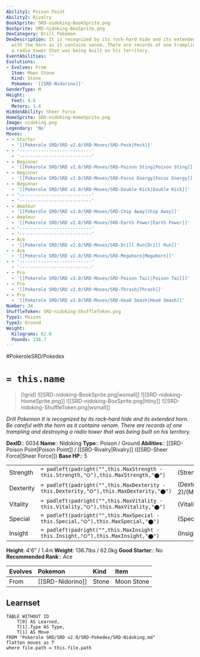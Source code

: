```yaml
---
Ability1: Poison Point
Ability2: Rivalry
BookSprite: SRD-nidoking-BookSprite.png
BoxSprite: SRD-nidoking-BoxSprite.png
DexCategory: Drill Pokemon
DexDescription: It is recognized by its rock-hard hide and its extended horn. Be careful
  with the horn as it contains venom. There are records of one trampling and destroying
  a radio tower that was being built on his territory.
EventAbilities: ''
Evolutions:
- Evolves: From
  Item: Moon Stone
  Kind: Stone
  Pokemon: '[[SRD-Nidorino]]'
GenderType: M
Height:
  Feet: 4.6
  Meters: 1.4
HiddenAbility: Sheer Force
HomeSprite: SRD-nidoking-HomeSprite.png
Image: nidoking.png
Legendary: 'No'
Moves:
- - Starter
  - '[[Pokerole SRD/SRD v2.0/SRD-Moves/SRD-Peck|Peck]]'
- - '---------------------------'
  - '---------------------------'
- - Beginner
  - '[[Pokerole SRD/SRD v2.0/SRD-Moves/SRD-Poison Sting|Poison Sting]]'
- - Beginner
  - '[[Pokerole SRD/SRD v2.0/SRD-Moves/SRD-Focus Energy|Focus Energy]]'
- - Beginner
  - '[[Pokerole SRD/SRD v2.0/SRD-Moves/SRD-Double Kick|Double Kick]]'
- - '---------------------------'
  - '---------------------------'
- - Amateur
  - '[[Pokerole SRD/SRD v2.0/SRD-Moves/SRD-Chip Away|Chip Away]]'
- - Amateur
  - '[[Pokerole SRD/SRD v2.0/SRD-Moves/SRD-Earth Power|Earth Power]]'
- - '---------------------------'
  - '---------------------------'
- - Ace
  - '[[Pokerole SRD/SRD v2.0/SRD-Moves/SRD-Drill Run|Drill Run]]'
- - Ace
  - '[[Pokerole SRD/SRD v2.0/SRD-Moves/SRD-Megahorn|Megahorn]]'
- - '---------------------------'
  - '---------------------------'
- - Pro
  - '[[Pokerole SRD/SRD v2.0/SRD-Moves/SRD-Poison Tail|Poison Tail]]'
- - Pro
  - '[[Pokerole SRD/SRD v2.0/SRD-Moves/SRD-Thrash|Thrash]]'
- - Pro
  - '[[Pokerole SRD/SRD v2.0/SRD-Moves/SRD-Head Smash|Head Smash]]'
Number: 34
ShuffleToken: SRD-nidoking-ShuffleToken.png
Type1: Poison
Type2: Ground
Weight:
  Kilograms: 62.0
  Pounds: 136.7
---
```


#PokeroleSRD/Pokedex

# `= this.name`

> [!grid]
> ![[SRD-nidoking-BookSprite.png|wsmall]]
> ![[SRD-nidoking-HomeSprite.png]]
> ![[SRD-nidoking-BoxSprite.png|htiny]]
> ![[SRD-nidoking-ShuffleToken.png|wsmall]]


*Drill Pokemon*
*It is recognized by its rock-hard hide and its extended horn. Be careful with the horn as it contains venom. There are records of one trampling and destroying a radio tower that was being built on his territory.*

**DexID**:: 0034
**Name**:: Nidoking
**Type**:: Poison / Ground
**Abilities**:: [[SRD-Poison Point|Poison Point]] / [[SRD-Rivalry|Rivalry]] ([[SRD-Sheer Force|Sheer Force]])
**Base HP**:: 5

|           |                                                                                        |                                          |
| --------- | -------------------------------------------------------------------------------------- | ---------------------------------------- |
| Strength  | `= padleft(padright("",this.MaxStrength - this.Strength,"⭘"),this.MaxStrength,"⬤")`    | (Strength::3)/(MaxStrength::6)   |
| Dexterity | `= padleft(padright("",this.MaxDexterity - this.Dexterity,"⭘"),this.MaxDexterity,"⬤")` | (Dexterity:: 2)/(MaxDexterity::5) |
| Vitality  | `= padleft(padright("",this.MaxVitality - this.Vitality,"⭘"),this.MaxVitality,"⬤")`    | (Vitality::2)/(MaxVitality::5)   |
| Special   | `= padleft(padright("",this.MaxSpecial - this.Special,"⭘"),this.MaxSpecial,"⬤")`       | (Special::2)/(MaxSpecial::5)     |
| Insight   | `= padleft(padright("",this.MaxInsight - this.Insight,"⭘"),this.MaxInsight,"⬤")`       | (Insight::2)/(MaxInsight::5)     |

**Height**: 4'6" / 1.4m
**Weight**: 136.7lbs / 62.0kg
**Good Starter**:: No
**Recommended Rank**:: Ace

| Evolves   | Pokemon          | Kind   | Item       |
|:----------|:-----------------|:-------|:-----------|
| From      | [[SRD-Nidorino]] | Stone  | Moon Stone |

## Learnset

```dataview
TABLE WITHOUT ID
    T[0] AS Learned,
    T[1].Type AS Type,
    T[1] AS Move
FROM "Pokerole SRD/SRD v2.0/SRD-Pokedex/SRD-Nidoking.md"
flatten moves as T
where file.path = this.file.path
```
